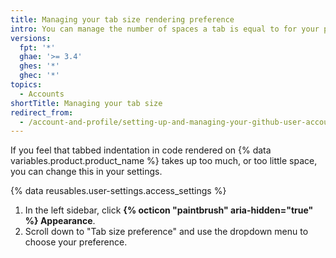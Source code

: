 ```yaml
---
title: Managing your tab size rendering preference
intro: You can manage the number of spaces a tab is equal to for your personal account.
versions:
  fpt: '*'
  ghae: '>= 3.4'
  ghes: '*'
  ghec: '*'
topics:
  - Accounts
shortTitle: Managing your tab size
redirect_from:
  - /account-and-profile/setting-up-and-managing-your-github-user-account/managing-user-account-settings/managing-your-tab-size-rendering-preference
---
```


If you feel that tabbed indentation in code rendered on {% data variables.product.product_name %} takes up too much, or too little space, you can change this in your settings.

{% data reusables.user-settings.access_settings %}
1. In the left sidebar, click **{% octicon "paintbrush" aria-hidden="true" %} Appearance**.
1. Scroll down to "Tab size preference" and use the dropdown menu to choose your preference.
